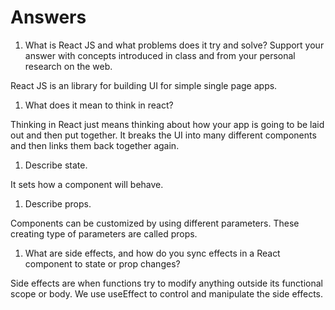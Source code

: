 # Answers

1. What is React JS and what problems does it try and solve? Support your answer with concepts introduced in class and from your personal research on the web.

React JS is an library for building UI for simple single page apps.

1. What does it mean to think in react?

Thinking in React just means thinking about how your app is going to be laid out and then put together. It breaks the UI into many different components and then links them back together again.

1. Describe state.

It sets how a component will behave.

1. Describe props.

Components can be customized by using different parameters. These creating type of parameters are called props.

1. What are side effects, and how do you sync effects in a React component to state or prop changes?

Side effects are when functions try to modify anything outside its functional scope or body. We use useEffect to control and manipulate the side effects.